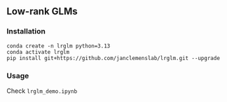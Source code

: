 ## Low-rank GLMs

### Installation
```
conda create -n lrglm python=3.13
conda activate lrglm
pip install git+https://github.com/janclemenslab/lrglm.git --upgrade
```

### Usage
Check `lrglm_demo.ipynb`